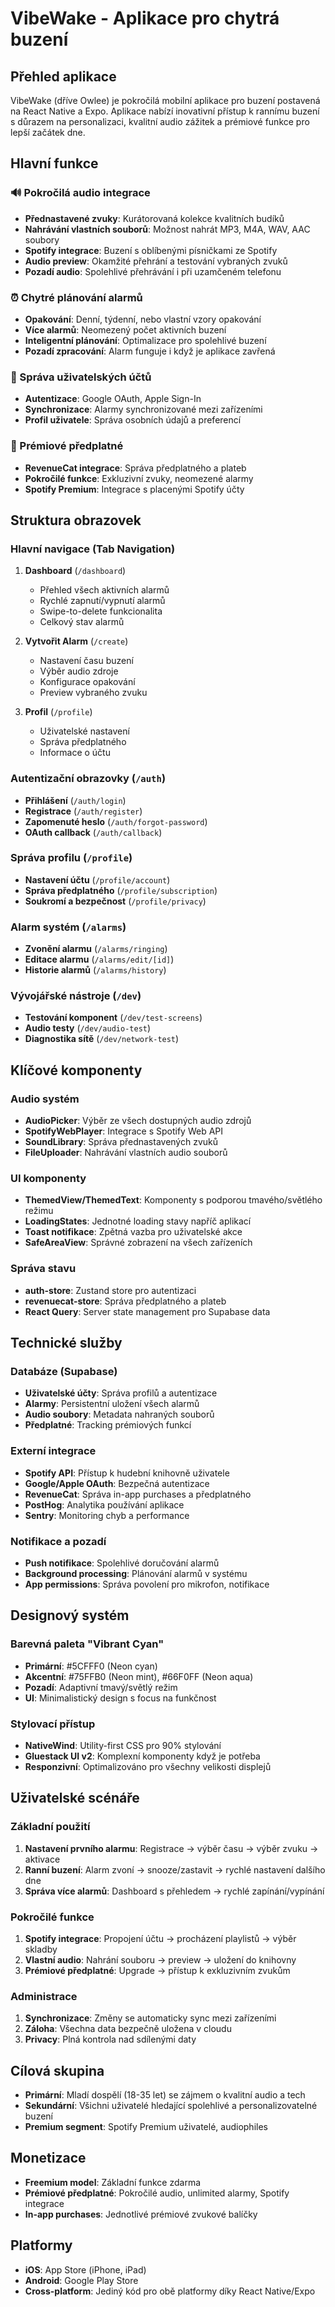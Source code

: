 # VibeWake - Aplikace pro chytrá buzení

## Přehled aplikace

VibeWake (dříve Owlee) je pokročilá mobilní aplikace pro buzení postavená na React Native a Expo. Aplikace nabízí inovativní přístup k rannímu buzení s důrazem na personalizaci, kvalitní audio zážitek a prémiové funkce pro lepší začátek dne.

## Hlavní funkce

### 🔊 Pokročilá audio integrace
- **Přednastavené zvuky**: Kurátorovaná kolekce kvalitních budíků
- **Nahrávání vlastních souborů**: Možnost nahrát MP3, M4A, WAV, AAC soubory
- **Spotify integrace**: Buzení s oblíbenými písničkami ze Spotify
- **Audio preview**: Okamžité přehrání a testování vybraných zvuků
- **Pozadí audio**: Spolehlivé přehrávání i při uzamčeném telefonu

### ⏰ Chytré plánování alarmů
- **Opakování**: Denní, týdenní, nebo vlastní vzory opakování
- **Více alarmů**: Neomezený počet aktivních buzení
- **Inteligentní plánování**: Optimalizace pro spolehlivé buzení
- **Pozadí zpracování**: Alarm funguje i když je aplikace zavřená

### 👤 Správa uživatelských účtů
- **Autentizace**: Google OAuth, Apple Sign-In
- **Synchronizace**: Alarmy synchronizované mezi zařízeními
- **Profil uživatele**: Správa osobních údajů a preferencí

### 💎 Prémiové předplatné
- **RevenueCat integrace**: Správa předplatného a plateb
- **Pokročilé funkce**: Exkluzivní zvuky, neomezené alarmy
- **Spotify Premium**: Integrace s placenými Spotify účty

## Struktura obrazovek

### Hlavní navigace (Tab Navigation)
1. **Dashboard** (`/dashboard`)
   - Přehled všech aktivních alarmů
   - Rychlé zapnutí/vypnutí alarmů
   - Swipe-to-delete funkcionalita
   - Celkový stav alarmů

2. **Vytvořit Alarm** (`/create`)
   - Nastavení času buzení
   - Výběr audio zdroje
   - Konfigurace opakování
   - Preview vybraného zvuku

3. **Profil** (`/profile`)
   - Uživatelské nastavení
   - Správa předplatného
   - Informace o účtu

### Autentizační obrazovky (`/auth`)
- **Přihlášení** (`/auth/login`)
- **Registrace** (`/auth/register`) 
- **Zapomenuté heslo** (`/auth/forgot-password`)
- **OAuth callback** (`/auth/callback`)

### Správa profilu (`/profile`)
- **Nastavení účtu** (`/profile/account`)
- **Správa předplatného** (`/profile/subscription`)
- **Soukromí a bezpečnost** (`/profile/privacy`)

### Alarm systém (`/alarms`)
- **Zvonění alarmu** (`/alarms/ringing`)
- **Editace alarmu** (`/alarms/edit/[id]`)
- **Historie alarmů** (`/alarms/history`)

### Vývojářské nástroje (`/dev`)
- **Testování komponent** (`/dev/test-screens`)
- **Audio testy** (`/dev/audio-test`)
- **Diagnostika sítě** (`/dev/network-test`)

## Klíčové komponenty

### Audio systém
- **AudioPicker**: Výběr ze všech dostupných audio zdrojů
- **SpotifyWebPlayer**: Integrace s Spotify Web API
- **SoundLibrary**: Správa přednastavených zvuků
- **FileUploader**: Nahrávání vlastních audio souborů

### UI komponenty
- **ThemedView/ThemedText**: Komponenty s podporou tmavého/světlého režimu
- **LoadingStates**: Jednotné loading stavy napříč aplikací
- **Toast notifikace**: Zpětná vazba pro uživatelské akce
- **SafeAreaView**: Správné zobrazení na všech zařízeních

### Správa stavu
- **auth-store**: Zustand store pro autentizaci
- **revenuecat-store**: Správa předplatného a plateb
- **React Query**: Server state management pro Supabase data

## Technické služby

### Databáze (Supabase)
- **Uživatelské účty**: Správa profilů a autentizace
- **Alarmy**: Persistentní uložení všech alarmů
- **Audio soubory**: Metadata nahraných souborů
- **Předplatné**: Tracking prémiových funkcí

### Externí integrace
- **Spotify API**: Přístup k hudební knihovně uživatele
- **Google/Apple OAuth**: Bezpečná autentizace
- **RevenueCat**: Správa in-app purchases a předplatného
- **PostHog**: Analytika používání aplikace
- **Sentry**: Monitoring chyb a performance

### Notifikace a pozadí
- **Push notifikace**: Spolehlivé doručování alarmů
- **Background processing**: Plánování alarmů v systému
- **App permissions**: Správa povolení pro mikrofon, notifikace

## Designový systém

### Barevná paleta "Vibrant Cyan"
- **Primární**: #5CFFF0 (Neon cyan)
- **Akcentní**: #75FFB0 (Neon mint), #66F0FF (Neon aqua)
- **Pozadí**: Adaptivní tmavý/světlý režim
- **UI**: Minimalistický design s focus na funkčnost

### Stylovací přístup
- **NativeWind**: Utility-first CSS pro 90% stylování
- **Gluestack UI v2**: Komplexní komponenty když je potřeba
- **Responzivní**: Optimalizováno pro všechny velikosti displejů

## Uživatelské scénáře

### Základní použití
1. **Nastavení prvního alarmu**: Registrace → výběr času → výběr zvuku → aktivace
2. **Ranní buzení**: Alarm zvoní → snooze/zastavit → rychlé nastavení dalšího dne
3. **Správa více alarmů**: Dashboard s přehledem → rychlé zapínání/vypínání

### Pokročilé funkce
1. **Spotify integrace**: Propojení účtu → procházení playlistů → výběr skladby
2. **Vlastní audio**: Nahrání souboru → preview → uložení do knihovny
3. **Prémiové předplatné**: Upgrade → přístup k exkluzivním zvukům

### Administrace
1. **Synchronizace**: Změny se automaticky sync mezi zařízeními
2. **Záloha**: Všechna data bezpečně uložena v cloudu
3. **Privacy**: Plná kontrola nad sdílenými daty

## Cílová skupina

- **Primární**: Mladí dospělí (18-35 let) se zájmem o kvalitní audio a tech
- **Sekundární**: Všichni uživatelé hledající spolehlivé a personalizovatelné buzení
- **Premium segment**: Spotify Premium uživatelé, audiophiles

## Monetizace

- **Freemium model**: Základní funkce zdarma
- **Prémiové předplatné**: Pokročilé audio, unlimited alarmy, Spotify integrace
- **In-app purchases**: Jednotlivé prémiové zvukové balíčky

## Platformy

- **iOS**: App Store (iPhone, iPad)
- **Android**: Google Play Store
- **Cross-platform**: Jediný kód pro obě platformy díky React Native/Expo